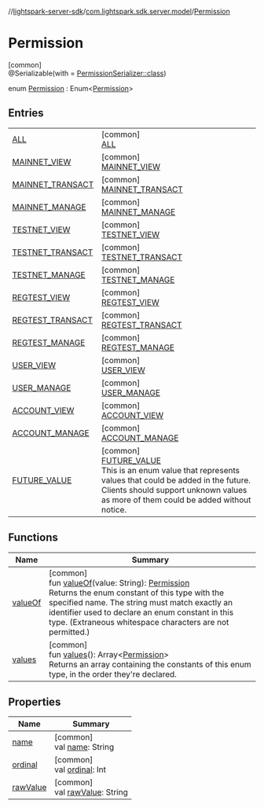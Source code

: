 //[lightspark-server-sdk](../../../index.md)/[com.lightspark.sdk.server.model](../index.md)/[Permission](index.md)

# Permission

[common]\
@Serializable(with = [PermissionSerializer::class](../-permission-serializer/index.md))

enum [Permission](index.md) : Enum&lt;[Permission](index.md)&gt;

## Entries

| | |
|---|---|
| [ALL](-a-l-l/index.md) | [common]<br>[ALL](-a-l-l/index.md) |
| [MAINNET_VIEW](-m-a-i-n-n-e-t_-v-i-e-w/index.md) | [common]<br>[MAINNET_VIEW](-m-a-i-n-n-e-t_-v-i-e-w/index.md) |
| [MAINNET_TRANSACT](-m-a-i-n-n-e-t_-t-r-a-n-s-a-c-t/index.md) | [common]<br>[MAINNET_TRANSACT](-m-a-i-n-n-e-t_-t-r-a-n-s-a-c-t/index.md) |
| [MAINNET_MANAGE](-m-a-i-n-n-e-t_-m-a-n-a-g-e/index.md) | [common]<br>[MAINNET_MANAGE](-m-a-i-n-n-e-t_-m-a-n-a-g-e/index.md) |
| [TESTNET_VIEW](-t-e-s-t-n-e-t_-v-i-e-w/index.md) | [common]<br>[TESTNET_VIEW](-t-e-s-t-n-e-t_-v-i-e-w/index.md) |
| [TESTNET_TRANSACT](-t-e-s-t-n-e-t_-t-r-a-n-s-a-c-t/index.md) | [common]<br>[TESTNET_TRANSACT](-t-e-s-t-n-e-t_-t-r-a-n-s-a-c-t/index.md) |
| [TESTNET_MANAGE](-t-e-s-t-n-e-t_-m-a-n-a-g-e/index.md) | [common]<br>[TESTNET_MANAGE](-t-e-s-t-n-e-t_-m-a-n-a-g-e/index.md) |
| [REGTEST_VIEW](-r-e-g-t-e-s-t_-v-i-e-w/index.md) | [common]<br>[REGTEST_VIEW](-r-e-g-t-e-s-t_-v-i-e-w/index.md) |
| [REGTEST_TRANSACT](-r-e-g-t-e-s-t_-t-r-a-n-s-a-c-t/index.md) | [common]<br>[REGTEST_TRANSACT](-r-e-g-t-e-s-t_-t-r-a-n-s-a-c-t/index.md) |
| [REGTEST_MANAGE](-r-e-g-t-e-s-t_-m-a-n-a-g-e/index.md) | [common]<br>[REGTEST_MANAGE](-r-e-g-t-e-s-t_-m-a-n-a-g-e/index.md) |
| [USER_VIEW](-u-s-e-r_-v-i-e-w/index.md) | [common]<br>[USER_VIEW](-u-s-e-r_-v-i-e-w/index.md) |
| [USER_MANAGE](-u-s-e-r_-m-a-n-a-g-e/index.md) | [common]<br>[USER_MANAGE](-u-s-e-r_-m-a-n-a-g-e/index.md) |
| [ACCOUNT_VIEW](-a-c-c-o-u-n-t_-v-i-e-w/index.md) | [common]<br>[ACCOUNT_VIEW](-a-c-c-o-u-n-t_-v-i-e-w/index.md) |
| [ACCOUNT_MANAGE](-a-c-c-o-u-n-t_-m-a-n-a-g-e/index.md) | [common]<br>[ACCOUNT_MANAGE](-a-c-c-o-u-n-t_-m-a-n-a-g-e/index.md) |
| [FUTURE_VALUE](-f-u-t-u-r-e_-v-a-l-u-e/index.md) | [common]<br>[FUTURE_VALUE](-f-u-t-u-r-e_-v-a-l-u-e/index.md)<br>This is an enum value that represents values that could be added in the future. Clients should support unknown values as more of them could be added without notice. |

## Functions

| Name | Summary |
|---|---|
| [valueOf](value-of.md) | [common]<br>fun [valueOf](value-of.md)(value: String): [Permission](index.md)<br>Returns the enum constant of this type with the specified name. The string must match exactly an identifier used to declare an enum constant in this type. (Extraneous whitespace characters are not permitted.) |
| [values](values.md) | [common]<br>fun [values](values.md)(): Array&lt;[Permission](index.md)&gt;<br>Returns an array containing the constants of this enum type, in the order they're declared. |

## Properties

| Name | Summary |
|---|---|
| [name](../-withdrawal-request-status/-f-u-t-u-r-e_-v-a-l-u-e/index.md#-372974862%2FProperties%2F-1086033721) | [common]<br>val [name](../-withdrawal-request-status/-f-u-t-u-r-e_-v-a-l-u-e/index.md#-372974862%2FProperties%2F-1086033721): String |
| [ordinal](../-withdrawal-request-status/-f-u-t-u-r-e_-v-a-l-u-e/index.md#-739389684%2FProperties%2F-1086033721) | [common]<br>val [ordinal](../-withdrawal-request-status/-f-u-t-u-r-e_-v-a-l-u-e/index.md#-739389684%2FProperties%2F-1086033721): Int |
| [rawValue](raw-value.md) | [common]<br>val [rawValue](raw-value.md): String |
